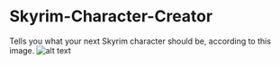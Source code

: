 # Skyrim-Character-Creator
Tells you what your next Skyrim character should be, according to this image.
![alt text](Skyrim.png)
